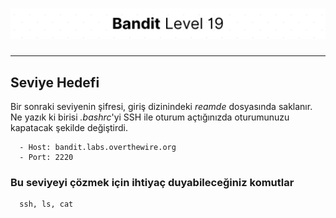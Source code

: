 # ![Bandit Level 19](https://github.com/YunusEmreAlps/Scenarios/blob/master/CTF/ctf-bandit/Bandit%20Assets/Bandit19.png?raw=true)

---

## Seviye Hedefi

Bir sonraki seviyenin şifresi, giriş dizinindeki *reamde* dosyasında saklanır. Ne yazık ki birisi *.bashrc*'yi SSH ile oturum açtığınızda oturumunuzu kapatacak şekilde değiştirdi.

``` {.sh}
  - Host: bandit.labs.overthewire.org
  - Port: 2220
```

### Bu seviyeyi çözmek için ihtiyaç duyabileceğiniz komutlar

``` {.sh}
  ssh, ls, cat
```
